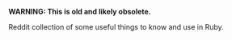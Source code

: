**WARNING: This is old and likely obsolete.**

Reddit collection of some useful things to know and use in Ruby.
